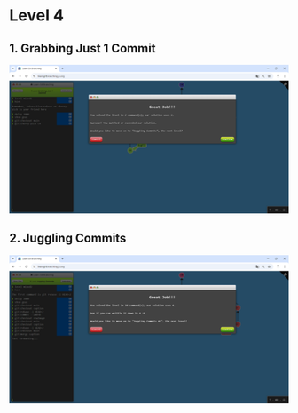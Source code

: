 # Level 4 

## 1. Grabbing Just 1 Commit
![alt text](image-12.png)

## 2. Juggling Commits
![alt text](image-13.png)